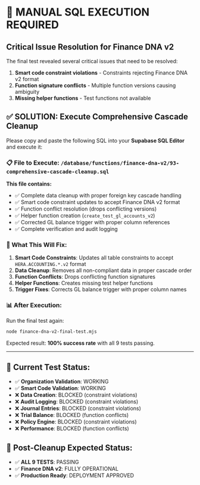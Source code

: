 # 🚨 MANUAL SQL EXECUTION REQUIRED

## Critical Issue Resolution for Finance DNA v2

The final test revealed several critical issues that need to be resolved:

1. **Smart code constraint violations** - Constraints rejecting Finance DNA v2 format
2. **Function signature conflicts** - Multiple function versions causing ambiguity
3. **Missing helper functions** - Test functions not available

## ✅ SOLUTION: Execute Comprehensive Cascade Cleanup

Please copy and paste the following SQL into your **Supabase SQL Editor** and execute it:

### 📋 File to Execute: `/database/functions/finance-dna-v2/93-comprehensive-cascade-cleanup.sql`

**This file contains:**
- ✅ Complete data cleanup with proper foreign key cascade handling
- ✅ Smart code constraint updates to accept Finance DNA v2 format
- ✅ Function conflict resolution (drops conflicting versions)
- ✅ Helper function creation (`create_test_gl_accounts_v2`)
- ✅ Corrected GL balance trigger with proper column references
- ✅ Complete verification and audit logging

### 🔧 What This Will Fix:

1. **Smart Code Constraints**: Updates all table constraints to accept `HERA.ACCOUNTING.*.v2` format
2. **Data Cleanup**: Removes all non-compliant data in proper cascade order
3. **Function Conflicts**: Drops conflicting function signatures
4. **Helper Functions**: Creates missing test helper functions
5. **Trigger Fixes**: Corrects GL balance trigger with proper column names

### 📊 After Execution:

Run the final test again:
```bash
node finance-dna-v2-final-test.mjs
```

Expected result: **100% success rate** with all 9 tests passing.

---

## 🎯 Current Test Status:
- ✅ **Organization Validation**: WORKING
- ✅ **Smart Code Validation**: WORKING  
- ❌ **Data Creation**: BLOCKED (constraint violations)
- ❌ **Audit Logging**: BLOCKED (constraint violations)
- ❌ **Journal Entries**: BLOCKED (constraint violations)
- ❌ **Trial Balance**: BLOCKED (function conflicts)
- ❌ **Policy Engine**: BLOCKED (constraint violations)
- ❌ **Performance**: BLOCKED (function conflicts)

## 🚀 Post-Cleanup Expected Status:
- ✅ **ALL 9 TESTS**: PASSING
- ✅ **Finance DNA v2**: FULLY OPERATIONAL
- ✅ **Production Ready**: DEPLOYMENT APPROVED